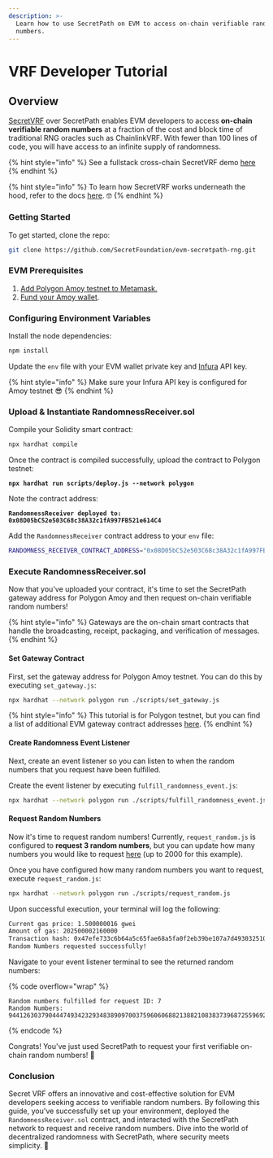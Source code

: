 ```yaml
---
description: >-
  Learn how to use SecretPath on EVM to access on-chain verifiable random
  numbers.
---
```


# VRF Developer Tutorial

## Overview

[SecretVRF](https://docs.scrt.network/secret-network-documentation/development/secret-contract-fundamentals/available-native-features-modules/secret-vrf-on-chain-randomness) over SecretPath enables EVM developers to access **on-chain verifiable random numbers** at a fraction of the cost and block time of traditional RNG oracles such as ChainlinkVRF. With fewer than 100 lines of code, you will have access to an infinite supply of randomness.&#x20;

{% hint style="info" %}
See a fullstack cross-chain SecretVRF demo [here](https://secretpath-ballz.vercel.app/)
{% endhint %}

{% hint style="info" %}
To learn how SecretVRF works underneath the hood, refer to the docs [here](https://docs.scrt.network/secret-network-documentation/development/secret-contract-fundamentals/available-native-features-modules/secret-vrf-on-chain-randomness). 🤓
{% endhint %}

### Getting Started   &#x20;

To get started, clone the repo:&#x20;

```bash
git clone https://github.com/SecretFoundation/evm-secretpath-rng.git
```

### EVM Prerequisites&#x20;

1. [Add Polygon Amoy testnet to Metamask.](https://support.polygon.technology/support/solutions/articles/82000907114-how-to-add-amoy-network-in-your-wallet-)
2. [Fund your Amoy wallet](https://www.alchemy.com/faucets/polygon-amoy).&#x20;

### Configuring Environment Variables

Install the node dependencies:

```bash
npm install
```

Update the `env` file with your EVM wallet private key and [Infura](https://www.infura.io/) API key.

{% hint style="info" %}
Make sure your Infura API key is configured for Amoy testnet 😎
{% endhint %}

### Upload & Instantiate RandomnessReceiver.sol

Compile your Solidity smart contract:&#x20;

```bash
npx hardhat compile
```

Once the contract is compiled successfully, upload the contract to Polygon testnet:&#x20;

<pre class="language-bash"><code class="lang-bash"><strong>npx hardhat run scripts/deploy.js --network polygon
</strong></code></pre>

Note the contract address:

<pre class="language-bash"><code class="lang-bash"><strong>RandomnessReceiver deployed to: 0x08D05bC52e503C68c38A32c1fA997FB521e614C4
</strong></code></pre>

&#x20;Add the `RandomnessReceiver` contract address to your `env` file:

```bash
RANDOMNESS_RECEIVER_CONTRACT_ADDRESS="0x08D05bC52e503C68c38A32c1fA997FB521e614C4"
```

### Execute RandomnessReceiver.sol

Now that you've uploaded your contract, it's time to set the SecretPath gateway address for Polygon Amoy and then request on-chain verifiable random numbers!

{% hint style="info" %}
Gateways are the on-chain smart contracts that handle the broadcasting, receipt, packaging, and verification of messages.
{% endhint %}

#### Set Gateway Contract

First, set the gateway address for Polygon Amoy testnet. You can do this by executing `set_gateway.js`:

```bash
npx hardhat --network polygon run ./scripts/set_gateway.js
```

{% hint style="info" %}
This tutorial is for Polygon testnet, but you can find a list of additional EVM gateway contract addresses [here](https://docs.scrt.network/secret-network-documentation/development/ethereum-evm-developer-toolkit/connecting-evm-with-snakepath-on-chain-randomness/gateway-contracts).
{% endhint %}

#### Create Randomness Event Listener

Next, create an event listener so you can listen to when the random numbers that you request have been fulfilled.&#x20;

Create the event listener by executing `fulfill_randomness_event.js`:&#x20;

```bash
npx hardhat --network polygon run ./scripts/fulfill_randomness_event.js
```

#### Request Random Numbers

Now it's time to request random numbers! Currently, `request_random.js` is configured to **request 3 random numbers**, but you can update how many numbers you would like to request [here](https://github.com/scrtlabs/examples/blob/36bef1bf5d69768e889919988da79e0c5603a917/EVM-snakepath-RNG/scripts/request\_random.js#L25) (up to 2000 for this example).&#x20;

Once you have configured how many random numbers you want to request, execute `request_random.js`:&#x20;

```bash
npx hardhat --network polygon run ./scripts/request_random.js
```

Upon successful execution, your terminal will log the following:&#x20;

```bash
Current gas price: 1.500000016 gwei
Amount of gas: 202500002160000
Transaction hash: 0x47efe733c6b64a5c65fae68a5fa0f2eb39be107a7d4930325104dfcee36474c2
Random Numbers requested successfully!
```

Navigate to your event listener terminal to see the returned random numbers:&#x20;

{% code overflow="wrap" %}
```markup
Random numbers fulfilled for request ID: 7
Random Numbers: 94412630379044474934232934838909700375960606882138821083837396872559692127250,113337239238407277551866961530595655396141218773986266698805816049961297644274,27422614896457590254145871678336430245204859898445275988406473498974116581231
```
{% endcode %}

Congrats! You've just used SecretPath to request your first verifiable on-chain random numbers! 🎉&#x20;

### Conclusion

Secret VRF offers an innovative and cost-effective solution for EVM developers seeking access to verifiable random numbers. By following this guide, you've successfully set up your environment, deployed the `RandomnessReceiver.sol` contract, and interacted with the SecretPath network to request and receive random numbers.  Dive into the world of decentralized randomness with SecretPath, where security meets simplicity. 🌟
